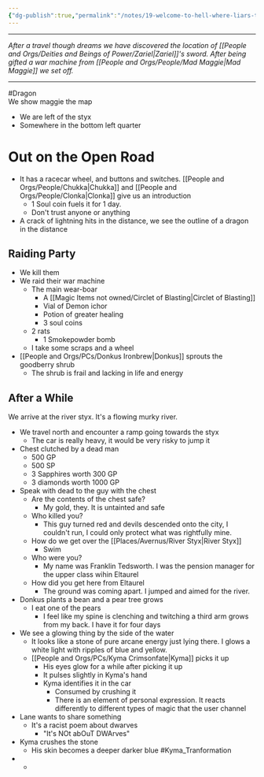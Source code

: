 ```yaml
---
{"dg-publish":true,"permalink":"/notes/19-welcome-to-hell-where-liars-thiefs-and-murders-triumph/"}
---
```




---
*After a travel though dreams we have discovered the location of [[People and Orgs/Deities and Beings of Power/Zariel\|Zariel]]'s sword. After being gifted a war machine from [[People and Orgs/People/Mad Maggie\|Mad Maggie]] we set off.*

---

#Dragon  
We show maggie the map
- We are left of the styx
- Somewhere in the bottom left quarter

# Out on the Open Road
- It has a racecar wheel, and buttons and switches. [[People and Orgs/People/Chukka\|Chukka]] and [[People and Orgs/People/Clonka\|Clonka]] give us an introduction
	- 1 Soul coin fuels it for 1 day. 
	- Don't trust anyone or anything
- A crack of lightning hits in the distance, we see the outline of a dragon in the distance

## Raiding Party
- We kill them
- We raid their war machine
	- The main wear-boar
		- A [[Magic Items not owned/Circlet of Blasting\|Circlet of Blasting]]
		- Vial of Demon ichor
		- Potion of greater healing
		- 3 soul coins
	- 2 rats
		- 1 Smokepowder bomb
	- I take some scraps and a wheel
- [[People and Orgs/PCs/Donkus Ironbrew\|Donkus]] sprouts the goodberry shrub 
	- The shrub is frail and lacking in life and energy

## After a While
We arrive at the river styx. It's a flowing murky river. 
- We travel north and encounter a ramp going towards the styx
	- The car is really heavy, it would be very risky to jump it
- Chest clutched by a dead man
	- 500 GP 
	- 500 SP 
	- 3 Sapphires worth 300 GP
	- 3 diamonds worth 1000 GP
- Speak with dead to the guy with the chest
	- Are the contents of the chest safe?
		- My gold, they. It is untainted and safe
	- Who killed you?
		- This guy turned red and devils descended onto the city, I couldn't run, I could only protect what was rightfully mine.
	- How do we get over the [[Places/Avernus/River Styx\|River Styx]]
		- Swim
	- Who were you?
		- My name was Franklin Tedsworth. I was the pension manager for the upper class wihin Eltaurel
	- How did you get here from Eltaurel
		- The ground was coming apart. I jumped and aimed for the river.
- Donkus plants a bean and a pear tree grows
	- I eat one of the pears
		- I feel like my spine is clenching and twitching a third arm grows from my back. I have it for four days
- We see a glowing thing by the side of the water
	- It looks like a stone of pure arcane energy just lying there. I glows a white light with ripples of blue and yellow.
	- [[People and Orgs/PCs/Kyma Crimsonfate\|Kyma]] picks it up
		- His eyes glow for a while after picking it up
		- It pulses slightly in Kyma's hand
		- Kyma identifies it in the car
			- Consumed by crushing it
			- There is an element of personal expression. It reacts differently to different types of magic that the user channel 
- Lane wants to share something
	- It's a racist poem about dwarves
		- "It's NOt abOuT DWArves"
- Kyma crushes the stone 
	- His skin becomes a deeper darker blue #Kyma_Tranformation
-
	- 